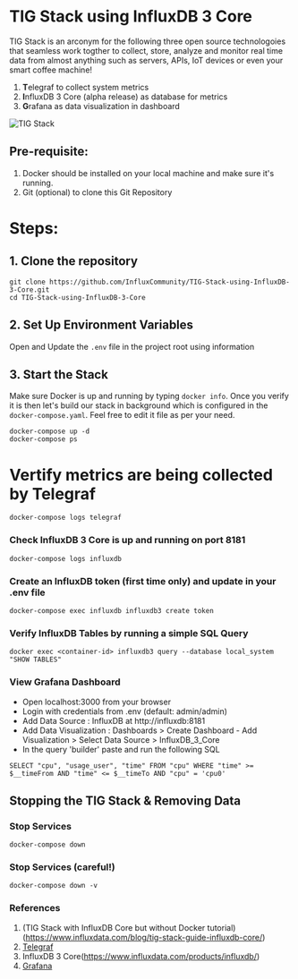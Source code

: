# TIG Stack using InfluxDB 3 Core

TIG Stack is an arconym for the following three open source technologoies that seamless work togther to collect, store, analyze and monitor real time data from almost anything such as servers, APIs, IoT devices or even your smart coffee machine!

1. **T**elegraf to collect system metrics
2. **I**nfluxDB 3 Core (alpha release) as database for metrics
3. **G**rafana as data visualization in dashboard

![TIG Stack](https://github.com/InfluxCommunity/TIG-Stack-using-InfluxDB-3-Core/blob/main/TIG.drawio-4.png)


## Pre-requisite:

1. Docker should be installed on your local machine and make sure it's running.
2. Git (optional) to clone this Git Repository

# Steps:

## 1. Clone the repository
```
git clone https://github.com/InfluxCommunity/TIG-Stack-using-InfluxDB-3-Core.git
cd TIG-Stack-using-InfluxDB-3-Core
```

## 2. Set Up Environment Variables
Open and Update the `.env` file in the project root using information

## 3. Start the Stack

Make sure Docker is up and running by typing `docker info`. Once you verify it is then let's build our stack in background which is configured in the `docker-compose.yaml`. Feel free to edit it file as per your need.

```
docker-compose up -d
docker-compose ps
```

# Vertify metrics are being collected by Telegraf
```
docker-compose logs telegraf
```

### Check InfluxDB 3 Core is up and running on port 8181
```
docker-compose logs influxdb
```

### Create an InfluxDB token (first time only) and update in your .env file
```
docker-compose exec influxdb influxdb3 create token
```
### Verify InfluxDB Tables by running a simple SQL Query
```
docker exec <container-id> influxdb3 query --database local_system "SHOW TABLES"
```

### View Grafana Dashboard

- Open localhost:3000 from your browser 
- Login with credentials from .env (default: admin/admin)
- Add Data Source : InfluxDB at http://influxdb:8181
- Add Data Visualization : Dashboards > Create Dashboard - Add Visualization > Select Data Source > InfluxDB_3_Core 
- In the query 'builder' paste and run the following SQL
```
SELECT "cpu", "usage_user", "time" FROM "cpu" WHERE "time" >= $__timeFrom AND "time" <= $__timeTo AND "cpu" = 'cpu0'
```

## Stopping the TIG Stack & Removing Data

### Stop Services
```
docker-compose down
```
### Stop Services (careful!)
```
docker-compose down -v
```

### References

1. (TIG Stack with InfluxDB Core but without Docker tutorial)(https://www.influxdata.com/blog/tig-stack-guide-influxdb-core/)
2. [Telegraf](https://www.influxdata.com/time-series-platform/telegraf)
3. InfluxDB 3 Core(https://www.influxdata.com/products/influxdb/)
4. [Grafana](https://github.com/grafana/grafana)
